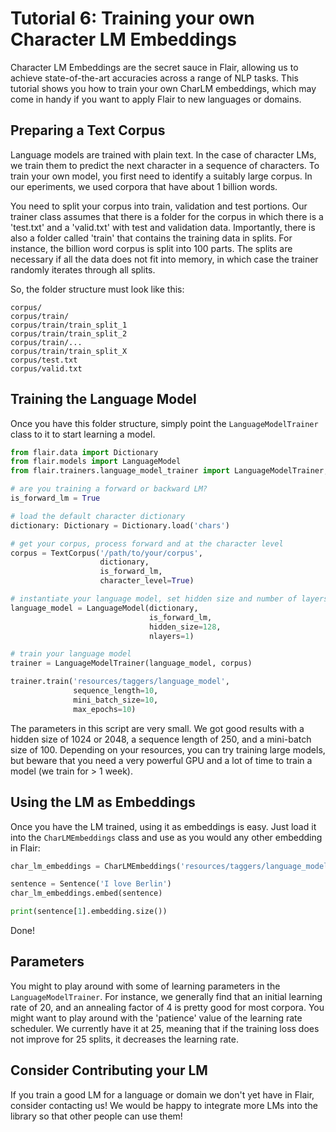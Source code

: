 # Tutorial 6: Training your own Character LM Embeddings

Character LM Embeddings are the secret sauce in Flair, allowing us to achieve state-of-the-art accuracies across a range of NLP tasks.
This tutorial shows you how to train your own CharLM embeddings, which may come in handy if you want to apply Flair to new languages or domains.


## Preparing a Text Corpus

Language models are trained with plain text. In the case of character LMs, we train them to predict the next character in a sequence of characters.
To train your own model, you first need to identify a suitably large corpus. In our eperiments, we used corpora that have about 1 billion words.

You need to split your corpus into train, validation and test portions.
Our trainer class assumes that there is a folder for the corpus in which there is a 'test.txt' and a 'valid.txt' with test and validation data.
Importantly, there is also a folder called 'train' that contains the training data in splits.
For instance, the billion word corpus is split into 100 parts.
The splits are necessary if all the data does not fit into memory, in which case the trainer randomly iterates through all splits.

So, the folder structure must look like this:

```
corpus/
corpus/train/
corpus/train/train_split_1
corpus/train/train_split_2
corpus/train/...
corpus/train/train_split_X
corpus/test.txt
corpus/valid.txt
```


## Training the Language Model

Once you have this folder structure, simply point the `LanguageModelTrainer` class to it to start learning a model.

```python
from flair.data import Dictionary
from flair.models import LanguageModel
from flair.trainers.language_model_trainer import LanguageModelTrainer, TextCorpus

# are you training a forward or backward LM?
is_forward_lm = True

# load the default character dictionary
dictionary: Dictionary = Dictionary.load('chars')

# get your corpus, process forward and at the character level
corpus = TextCorpus('/path/to/your/corpus',
                    dictionary,
                    is_forward_lm,
                    character_level=True)

# instantiate your language model, set hidden size and number of layers
language_model = LanguageModel(dictionary,
                               is_forward_lm,
                               hidden_size=128,
                               nlayers=1)

# train your language model
trainer = LanguageModelTrainer(language_model, corpus)

trainer.train('resources/taggers/language_model',
              sequence_length=10,
              mini_batch_size=10,
              max_epochs=10)
```

The parameters in this script are very small. We got good results with a hidden size of 1024 or 2048, a sequence length of 250, and a mini-batch size of 100.
Depending on your resources, you can try training large models, but beware that you need a very powerful GPU and a lot of time to train a model (we train for > 1 week).



## Using the LM as Embeddings

Once you have the LM trained, using it as embeddings is easy. Just load it into the `CharLMEmbeddings` class and use as you would any other embedding in Flair:

```python
char_lm_embeddings = CharLMEmbeddings('resources/taggers/language_model/best-lm.pt')

sentence = Sentence('I love Berlin')
char_lm_embeddings.embed(sentence)

print(sentence[1].embedding.size())
```

Done!


## Parameters

You might to play around with some of learning parameters in the `LanguageModelTrainer`. For instance, we generally find that an initial learning rate of 20, and an annealing factor of 4 is pretty good for most corpora. You might want to play around with the 'patience' value of the learning rate scheduler. We currently have it at 25, meaning that if the training loss does not improve for 25 splits, it decreases the learning rate.




## Consider Contributing your LM

If you train a good LM for a language or domain we don't yet have in Flair, consider contacting us! We would be happy to integrate more LMs into the library so that other people can use them!



